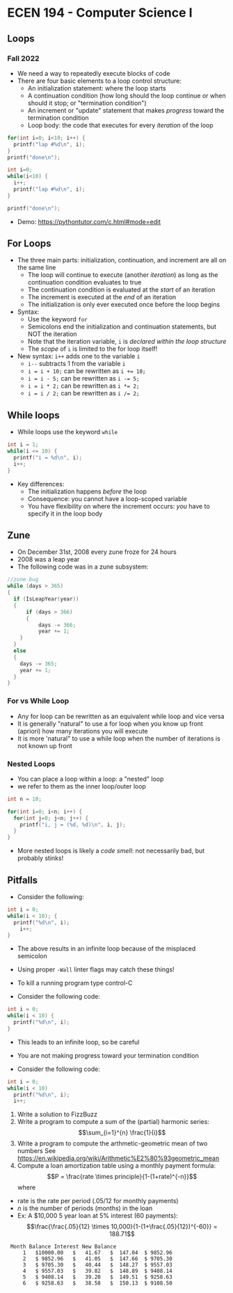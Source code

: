 
# ECEN 194 - Computer Science I
## Loops
### Fall 2022

* We need a way to repeatedly execute blocks of code
* There are four basic elements to a loop control structure:
  * An initialization statement: where the loop starts
  * A continuation condition (how long should the loop continue or when should it stop; or "termination condition")
  * An increment or "update" statement that makes *progress* toward the termination condition
  * Loop body: the code that executes for every *iteration* of the loop

```c
for(int i=0; i<10; i++) {
  printf("lap #%d\n", i);
}
printf("done\n");

int i=0;
while(i<10) {
  i++;
  printf("lap #%d\n", i);
}

printf("done\n");
```

* Demo: https://pythontutor.com/c.html#mode=edit

## For Loops

* The three main parts: initialization, continuation, and increment are all on the same line
  * The loop will continue to execute (another *iteration*) as long as the continuation condition evaluates to true
  * The continuation condition is evaluated at the *start* of an iteration
  * The increment is executed at the *end* of an iteration
  * The initialization is only ever executed once before the loop begins
* Syntax:
  * Use the keyword `for`
  * Semicolons end the initialization and continuation statements, but NOT the iteration
  * Note that the iteration variable, `i` is *declared within the loop structure*
  * The *scope* of `i` is limited to the for loop itself!
* New syntax: `i++` adds one to the variable `i`
  * `i--` subtracts 1 from the variable `i`
  * `i = i + 10;` can be rewritten as `i += 10;`
  * `i = i - 5;` can be rewritten as `i -= 5;`
  * `i = i * 2;` can be rewritten as `i *= 2;`
  * `i = i / 2;` can be rewritten as `i /= 2;`

## While loops

* While loops use the keyword `while`

```c
int i = 1;
while(i <= 10) {
  printf("i = %d\n", i);
  i++;
}
```

* Key differences:
  * The initialization happens *before* the loop
  * Consequence: you cannot have a loop-scoped variable
  * You have flexibility on where the increment occurs: *you* have to specify it in the loop body


## Zune

  * On December 31st, 2008 every zune froze for 24 hours
  * 2008 was a leap year
  * The following code was in a zune subsystem:

  ```c
  //zune bug
  while (days > 365)
  {
    if (IsLeapYear(year))
  	{
  		if (days > 366)
  		{
  			days -= 366;
  			year += 1;
  	  }
    }
    else
    {
      days -= 365;
      year += 1;
    }
  }
  ```

### For vs While Loop

* Any for loop can be rewritten as an equivalent while loop and vice versa
* It is generally "natural" to use a for loop when you know up front (apriori) how many iterations you will execute
* It is more 'natural" to use a while loop when the number of iterations is not known up front

### Nested Loops

* You can place a loop within a loop: a "nested" loop
* we refer to them as the inner loop/outer loop
```c
int n = 10;

for(int i=0; i<n; i++) {
  for(int j=0; j<n; j++) {
    printf("i, j = (%d, %d)\n", i, j);
  }
}
```

* More nested loops is likely a *code smell*: not necessarily bad, but probably stinks!

## Pitfalls

* Consider the following:

```c
int i = 0;
while(i < 10); {
  printf("%d\n", i);
	i++;
}
```

* The above results in an infinite loop because of the misplaced semicolon
* Using proper `-Wall` linter flags may catch these things!
* To kill a running program type control-C


* Consider the following code:

```c
int i = 0;
while(i < 10) {
  printf("%d\n", i);
}
```

* This leads to an infinite loop, so be careful
* You are not making progress toward your termination condition



* Consider the following code:

```c
int i = 0;
while(i < 10)
  printf("%d\n", i);
  i++;
```

1. Write a solution to FizzBuzz
2. Write a program to compute a sum of the (partial) harmonic series:
  $$\sum_{i=1}^{n} \frac{1}{i}$$
3. Write a program to compute the arthmetic-geometric mean of two numbers
   See https://en.wikipedia.org/wiki/Arithmetic%E2%80%93geometric_mean
4. Compute a loan amortization table using a monthly payment formula:
  $$P = \frac{rate \times principle}{1-(1+rate)^{-n}}$$
where
 * rate is the rate per period (.05/12 for monthly payments)
 * $n$ is the number of periods (months) in the loan
 * Ex: A $10,000 5 year loan at 5% interest (60 payments):
 $$\frac{\frac{.05}{12} \times 10,000}{1-(1+\frac{.05}{12})^{-60}} = 188.71$$

```text
 Month Balance Interest New Balance
     1   $10000.00   $   41.67   $  147.04  $ 9852.96
     2   $ 9852.96   $   41.05   $  147.66  $ 9705.30
     3   $ 9705.30   $   40.44   $  148.27  $ 9557.03
     4   $ 9557.03   $   39.82   $  148.89  $ 9408.14
     5   $ 9408.14   $   39.20   $  149.51  $ 9258.63
     6   $ 9258.63   $   38.58   $  150.13  $ 9108.50
```


```text





```
